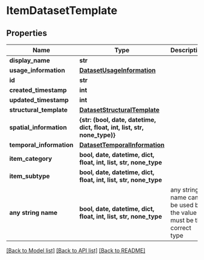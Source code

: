 # ItemDatasetTemplate


## Properties
Name | Type | Description | Notes
------------ | ------------- | ------------- | -------------
**display_name** | **str** |  | 
**usage_information** | [**DatasetUsageInformation**](DatasetUsageInformation.md) |  | 
**id** | **str** |  | 
**created_timestamp** | **int** |  | 
**updated_timestamp** | **int** |  | 
**structural_template** | [**DatasetStructuralTemplate**](DatasetStructuralTemplate.md) |  | [optional] 
**spatial_information** | **{str: (bool, date, datetime, dict, float, int, list, str, none_type)}** |  | [optional] 
**temporal_information** | [**DatasetTemporalInformation**](DatasetTemporalInformation.md) |  | [optional] 
**item_category** | **bool, date, datetime, dict, float, int, list, str, none_type** |  | [optional] 
**item_subtype** | **bool, date, datetime, dict, float, int, list, str, none_type** |  | [optional] 
**any string name** | **bool, date, datetime, dict, float, int, list, str, none_type** | any string name can be used but the value must be the correct type | [optional]

[[Back to Model list]](../README.md#documentation-for-models) [[Back to API list]](../README.md#documentation-for-api-endpoints) [[Back to README]](../README.md)


